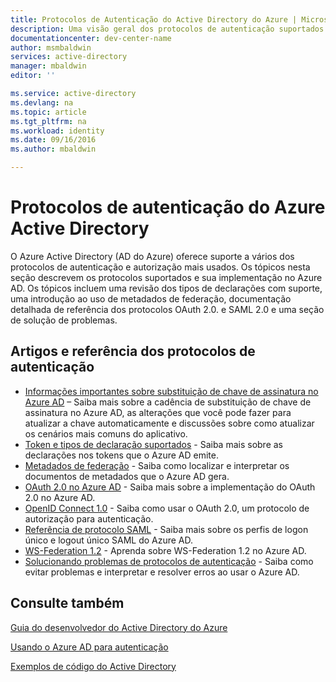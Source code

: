 ```yaml
---
title: Protocolos de Autenticação do Active Directory do Azure | Microsoft Docs
description: Uma visão geral dos protocolos de autenticação suportados pelo Azure Active Directory (AD)
documentationcenter: dev-center-name
author: msmbaldwin
services: active-directory
manager: mbaldwin
editor: ''

ms.service: active-directory
ms.devlang: na
ms.topic: article
ms.tgt_pltfrm: na
ms.workload: identity
ms.date: 09/16/2016
ms.author: mbaldwin

---
```

# Protocolos de autenticação do Azure Active Directory
O Azure Active Directory (AD do Azure) oferece suporte a vários dos protocolos de autenticação e autorização mais usados. Os tópicos nesta seção descrevem os protocolos suportados e sua implementação no Azure AD. Os tópicos incluem uma revisão dos tipos de declarações com suporte, uma introdução ao uso de metadados de federação, documentação detalhada de referência dos protocolos OAuth 2.0. e SAML 2.0 e uma seção de solução de problemas.

## Artigos e referência dos protocolos de autenticação
* [Informações importantes sobre substituição de chave de assinatura no Azure AD](active-directory-signing-key-rollover.md) – Saiba mais sobre a cadência de substituição de chave de assinatura no Azure AD, as alterações que você pode fazer para atualizar a chave automaticamente e discussões sobre como atualizar os cenários mais comuns do aplicativo.
* [Token e tipos de declaração suportados](active-directory-token-and-claims.md) - Saiba mais sobre as declarações nos tokens que o Azure AD emite.
* [Metadados de federação](https://msdn.microsoft.com/library/azure/dn195592.aspx) - Saiba como localizar e interpretar os documentos de metadados que o Azure AD gera.
* [OAuth 2.0 no Azure AD](https://msdn.microsoft.com/library/azure/dn645545.aspx) - Saiba mais sobre a implementação do OAuth 2.0 no Azure AD.
* [OpenID Connect 1.0](https://msdn.microsoft.com/library/azure/dn645541.aspx) - Saiba como usar o OAuth 2.0, um protocolo de autorização para autenticação.
* [Referência de protocolo SAML](https://msdn.microsoft.com/library/azure/dn195591.aspx) - Saiba mais sobre os perfis de logon único e logout único SAML do Azure AD.
* [WS-Federation 1.2](https://msdn.microsoft.com/library/azure/dn903702.aspx) - Aprenda sobre WS-Federation 1.2 no Azure AD.
* [Solucionando problemas de protocolos de autenticação](https://msdn.microsoft.com/library/azure/dn195584.aspx) - Saiba como evitar problemas e interpretar e resolver erros ao usar o Azure AD.

## Consulte também
[Guia do desenvolvedor do Active Directory do Azure](active-directory-developers-guide.md)

[Usando o Azure AD para autenticação](../app-service-web/web-sites-authentication-authorization.md)

[Exemplos de código do Active Directory](active-directory-code-samples.md)

<!---HONumber=AcomDC_0921_2016-->